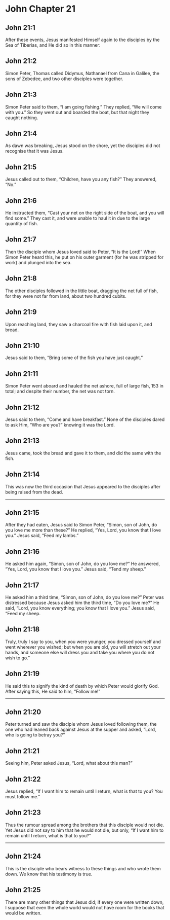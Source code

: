 # John Chapter 21

## John 21:1

After these events, Jesus manifested Himself again to the disciples by the Sea of Tiberias, and He did so in this manner:

## John 21:2

Simon Peter, Thomas called Didymus, Nathanael from Cana in Galilee, the sons of Zebedee, and two other disciples were together.

## John 21:3

Simon Peter said to them, “I am going fishing.” They replied, “We will come with you.” So they went out and boarded the boat, but that night they caught nothing.

## John 21:4

As dawn was breaking, Jesus stood on the shore, yet the disciples did not recognise that it was Jesus.

## John 21:5

Jesus called out to them, “Children, have you any fish?” They answered, “No.”

## John 21:6

He instructed them, “Cast your net on the right side of the boat, and you will find some.” They cast it, and were unable to haul it in due to the large quantity of fish.

## John 21:7

Then the disciple whom Jesus loved said to Peter, “It is the Lord!” When Simon Peter heard this, he put on his outer garment (for he was stripped for work) and plunged into the sea.

## John 21:8

The other disciples followed in the little boat, dragging the net full of fish, for they were not far from land, about two hundred cubits.

## John 21:9

Upon reaching land, they saw a charcoal fire with fish laid upon it, and bread.

## John 21:10

Jesus said to them, “Bring some of the fish you have just caught.”

## John 21:11

Simon Peter went aboard and hauled the net ashore, full of large fish, 153 in total; and despite their number, the net was not torn.

## John 21:12

Jesus said to them, “Come and have breakfast.” None of the disciples dared to ask Him, “Who are you?” knowing it was the Lord.

## John 21:13

Jesus came, took the bread and gave it to them, and did the same with the fish.

## John 21:14

This was now the third occasion that Jesus appeared to the disciples after being raised from the dead.

---

## John 21:15

After they had eaten, Jesus said to Simon Peter, “Simon, son of John, do you love me more than these?” He replied, “Yes, Lord, you know that I love you.” Jesus said, “Feed my lambs.”

## John 21:16

He asked him again, “Simon, son of John, do you love me?” He answered, “Yes, Lord, you know that I love you.” Jesus said, “Tend my sheep.”

## John 21:17

He asked him a third time, “Simon, son of John, do you love me?” Peter was distressed because Jesus asked him the third time, “Do you love me?” He said, “Lord, you know everything; you know that I love you.” Jesus said, “Feed my sheep.

## John 21:18

Truly, truly I say to you, when you were younger, you dressed yourself and went wherever you wished; but when you are old, you will stretch out your hands, and someone else will dress you and take you where you do not wish to go.”

## John 21:19

He said this to signify the kind of death by which Peter would glorify God. After saying this, He said to him, “Follow me!”

---

## John 21:20

Peter turned and saw the disciple whom Jesus loved following them, the one who had leaned back against Jesus at the supper and asked, “Lord, who is going to betray you?”

## John 21:21

Seeing him, Peter asked Jesus, “Lord, what about this man?”

## John 21:22

Jesus replied, “If I want him to remain until I return, what is that to you? You must follow me.”

## John 21:23

Thus the rumour spread among the brothers that this disciple would not die. Yet Jesus did not say to him that he would not die, but only, “If I want him to remain until I return, what is that to you?”

---

## John 21:24

This is the disciple who bears witness to these things and who wrote them down. We know that his testimony is true.

## John 21:25

There are many other things that Jesus did; if every one were written down, I suppose that even the whole world would not have room for the books that would be written.
